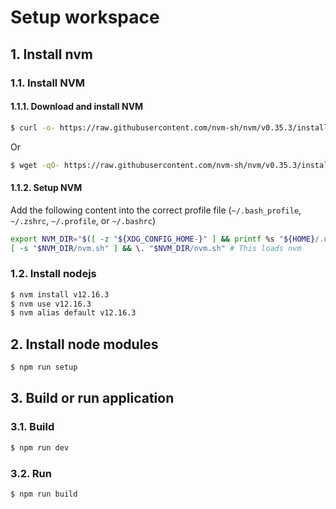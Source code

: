 # Setup workspace

## 1. Install nvm

### 1.1. Install NVM

#### 1.1.1. Download and install NVM

```bash
$ curl -o- https://raw.githubusercontent.com/nvm-sh/nvm/v0.35.3/install.sh | bash
```

Or

```bash
$ wget -qO- https://raw.githubusercontent.com/nvm-sh/nvm/v0.35.3/install.sh | bash
```

#### 1.1.2. Setup NVM

Add the following content into the correct profile file (`~/.bash_profile`, `~/.zshrc`, `~/.profile`, or `~/.bashrc`)

```bash
export NVM_DIR="$([ -z "${XDG_CONFIG_HOME-}" ] && printf %s "${HOME}/.nvm" || printf %s "${XDG_CONFIG_HOME}/nvm")"
[ -s "$NVM_DIR/nvm.sh" ] && \. "$NVM_DIR/nvm.sh" # This loads nvm
```

### 1.2. Install nodejs

```bash
$ nvm install v12.16.3
$ nvm use v12.16.3
$ nvm alias default v12.16.3
```

## 2. Install node modules

```bash
$ npm run setup
```

## 3. Build or run application

### 3.1. Build

```bash
$ npm run dev
```

### 3.2. Run

```bash
$ npm run build
```
